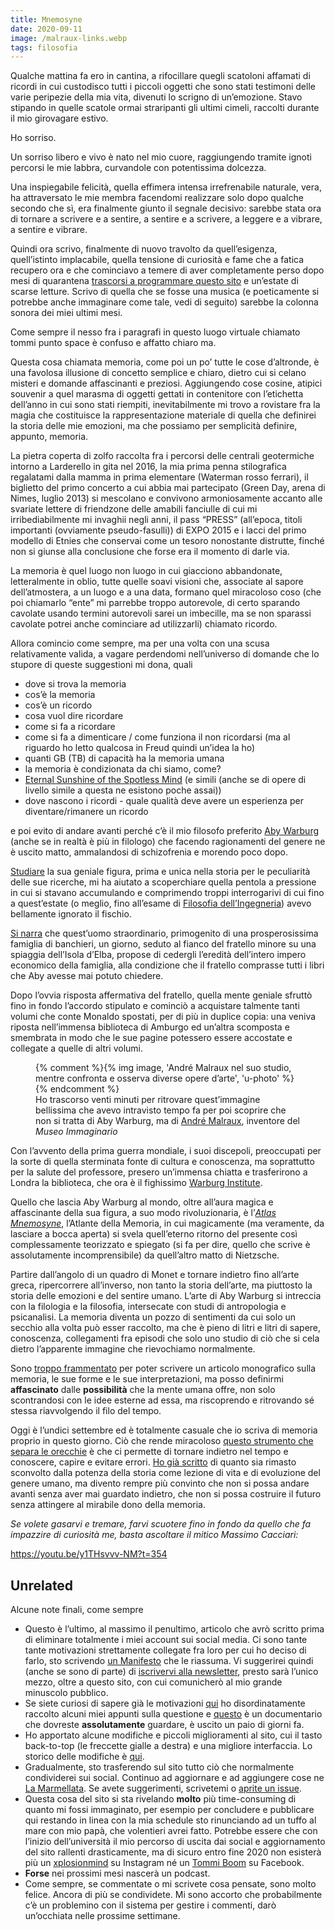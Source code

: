 ```yaml
---
title: Mnemosyne
date: 2020-09-11
image: /malraux-links.webp
tags: filosofia
---
```

Qualche mattina fa ero in cantina, a rifocillare quegli scatoloni affamati di ricordi in cui custodisco tutti i piccoli oggetti che sono stati testimoni delle varie peripezie della mia vita, divenuti lo scrigno di un’emozione. Stavo stipando in quelle scatole ormai straripanti gli ultimi cimeli, raccolti durante il mio girovagare estivo.

Ho sorriso.

Un sorriso libero e vivo è nato nel mio cuore, raggiungendo tramite ignoti percorsi le mie labbra, curvandole con potentissima dolcezza.

Una inspiegabile felicità, quella effimera intensa irrefrenabile naturale, vera, ha attraversato le mie membra facendomi realizzare solo dopo qualche secondo che sì, era finalmente giunto il segnale decisivo: sarebbe stata ora di tornare a scrivere e a sentire, a sentire e a scrivere, a leggere e a vibrare, a sentire e vibrare.

Quindi ora scrivo, finalmente di nuovo travolto da quell’esigenza, quell’istinto implacabile, quella tensione di curiosità e fame che a fatica recupero ora e che cominciavo a temere di aver completamente perso dopo mesi di quarantena [trascorsi a programmare questo sito](/genesi) e un’estate di scarse letture. Scrivo di quella che se fosse una musica (e poeticamente si potrebbe anche immaginare come tale, vedi di seguito) sarebbe la colonna sonora dei miei ultimi mesi.

Come sempre il nesso fra i paragrafi in questo luogo virtuale chiamato tommi punto space è confuso e affatto chiaro ma.

Questa cosa chiamata memoria, come poi un po’ tutte le cose d’altronde, è una favolosa illusione di concetto semplice e chiaro, dietro cui si celano misteri e domande affascinanti e preziosi. Aggiungendo cose cosine, atipici souvenir a quel marasma di oggetti gettati in contenitore con l’etichetta dell’anno in cui sono stati riempiti, inevitabilmente mi trovo a rovistare fra la magia che costituisce la rappresentazione materiale di quella che definirei la storia delle mie emozioni, ma che possiamo per semplicità definire, appunto, memoria.

La pietra coperta di zolfo raccolta fra i percorsi delle centrali geotermiche intorno a Larderello in gita nel 2016, la mia prima penna stilografica regalatami dalla mamma in prima elementare (Waterman rosso ferrari), il biglietto del primo concerto a cui abbia mai partecipato (Green Day, arena di Nimes, luglio 2013) si mescolano e convivono armoniosamente accanto alle svariate lettere di friendzone delle amabili fanciulle di cui mi irribediabilmente mi invaghii negli anni, il pass “PRESS” (all’epoca, titoli importanti (ovviamente pseudo-fasulli)) di EXPO 2015 e i lacci del primo modello di Etnies che conservai come un tesoro nonostante distrutte, finché non si giunse alla conclusione che forse era il momento di darle via.

La memoria è quel luogo non luogo in cui giacciono abbandonate, letteralmente in oblio, tutte quelle soavi visioni che, associate al sapore dell’atmostera, a un luogo e a una data, formano quel miracoloso coso (che poi chiamarlo “ente” mi parrebbe troppo autorevole, di certo sparando cavolate usando termini autorevoli sarei un imbecille, ma se non sparassi cavolate potrei anche cominciare ad utilizzarli) chiamato ricordo.

Allora comincio come sempre, ma per una volta con una scusa relativamente valida, a vagare perdendomi nell’universo di domande che lo stupore di queste suggestioni mi dona, quali
- dove si trova la memoria
- cos’è la memoria
- cos’è un ricordo
- cosa vuol dire ricordare
- come si fa a ricordare
- come si fa a dimenticare / come funziona il non ricordarsi (ma al riguardo ho letto qualcosa in Freud quindi un’idea la ho)
- quanti GB (TB) di capacità ha la memoria umana
- la memoria è condizionata da chi siamo, come?
- [Eternal Sunshine of the Spotless Mind](https://imdb.com/title/tt0338013) (e simili (anche se di opere di livello simile a questa ne esistono poche assai))
- dove nascono i ricordi - quale qualità deve avere un esperienza per diventare/rimanere un ricordo

e poi evito di andare avanti perché c’è il mio filosofo preferito [Aby Warburg](https://treccani.it/enciclopedia/aby-warburg) (anche se in realtà è più in filologo) che facendo ragionamenti del genere ne è uscito matto, ammalandosi di schizofrenia e morendo poco dopo.

[Studiare](/filosofia) la sua geniale figura, prima e unica nella storia per le peculiarità delle sue ricerche, mi ha aiutato a scoperchiare quella pentola a pressione in cui si stavano accumulando e comprimendo troppi interrogarivi di cui fino a quest’estate (o meglio, fino all’esame di [Filosofia dell’Ingegneria](https://filinge.blogspot.com)) avevo bellamente ignorato il fischio.

[Si narra](https://youtu.be/-PfFX3ev95w?t=45) che quest’uomo straordinario, primogenito di una prosperosissima famiglia di banchieri, un giorno, seduto al fianco del fratello minore su una spiaggia dell’Isola d’Elba, propose di cedergli l’eredità dell’intero impero economico della famiglia, alla condizione che il fratello comprasse tutti i libri che Aby avesse mai potuto chiedere.

Dopo l’ovvia risposta affermativa del fratello, quella mente geniale sfruttò fino in fondo l’accordo stipulato e cominciò a acquistare talmente tanti volumi che conte Monaldo spostati, per di più in duplice copia: una veniva riposta nell’immensa biblioteca di Amburgo ed un’altra scomposta e smembrata in modo che le sue pagine potessero essere accostate e collegate a quelle di altri volumi.

<figure>
  {% comment %}{% img image, 'André Malraux nel suo studio, mentre confronta e osserva diverse opere d’arte', 'u-photo' %}{% endcomment %}
  <figcaption>Ho trascorso venti minuti per ritrovare quest’immagine bellissima che avevo intravisto tempo fa per poi scoprire che non si tratta di Aby Warburg, ma di <a href='https://it.wikipedia.org/wiki/Andr%C3%A9_Malraux'>André Malraux</a>, inventore del <em>Museo Immaginario</em></figcaption>
</figure>

Con l’avvento della prima guerra mondiale, i suoi discepoli, preoccupati per la sorte di quella sterminata fonte di cultura e conoscenza, ma soprattutto per la salute del professore, presero un’immensa chiatta e trasferirono a Londra la biblioteca, che ora è il fighissimo [Warburg Institute](https://warburg.sas.ac.uk).

Quello che lascia Aby Warburg al mondo, oltre all’aura magica e affascinante della sua figura, a suo modo rivoluzionaria, è l’<cite>[Atlas Mnemosyne](http://www.engramma.it/eOS/core/frontend/eos_atlas_index.php?id_articolo=1177)</cite>, l’Atlante della Memoria, in cui magicamente (ma veramente, da lasciare a bocca aperta) si svela quell’eterno ritorno del presente così complessamente teorizzato e spiegato (si fa per dire, quello che scrive è assolutamente incomprensibile) da quell’altro matto di Nietzsche.

Partire dall’angolo di un quadro di Monet e tornare indietro fino all’arte greca, ripercorrere all’inverso, non tanto la storia dell’arte, ma piuttosto la storia delle emozioni e del sentire umano. L’arte di Aby Warburg si intreccia con la filologia e la filosofia, intersecate con studi di antropologia e psicanalisi. La memoria diventa un pozzo di sentimenti da cui solo un secchio alla volta può esser raccolto, ma che è pieno di litri e litri di sapere, conoscenza, collegamenti fra episodi che solo uno studio di ciò che si cela dietro l’apparente immagine che rievochiamo normalmente.

Sono [troppo frammentato](/frammenti) per poter scrivere un articolo monografico sulla memoria, le sue forme e le sue interpretazioni, ma posso definirmi **affascinato** dalle **possibilità** che la mente umana offre, non solo scontrandosi con le idee esterne ad essa, ma riscoprendo e ritrovando sé stessa riavvolgendo il filo del tempo.

Oggi è l’undici settembre ed è totalmente casuale che io scriva di memoria proprio in questo giorno. Ciò che rende miracoloso [questo strumento che separa le orecchie](https://youtu.be/FjGThF9q4SQ) è che ci permette di tornare indietro nel tempo e conoscere, capire e evitare errori. [Ho già scritto](/futuro) di quanto sia rimasto sconvolto dalla potenza della storia come lezione di vita e di evoluzione del genere umano, ma divento rempre più convinto che non si possa andare avanti senza aver mai guardato indietro, che non si possa costruire il futuro senza attingere al mirabile dono della memoria.

*Se volete gasarvi e tremare, farvi scuotere fino in fondo da quello che fa impazzire di curiosità me, basta ascoltare il mitico Massimo Cacciari:*

https://youtu.be/y1THsvvv-NM?t=354

## Unrelated

Alcune note finali, come sempre

- Questo è l’ultimo, al massimo il penultimo, articolo che avrò scritto prima di eliminare totalmente i miei account sui social media. Ci sono tante tante motivazioni strettamente collegate fra loro per cui ho deciso di farlo, sto scrivendo [un Manifesto](https://github.com/xplosionmind/manifesto) che le riassuma. Vi suggerirei quindi (anche se sono di parte) di [iscrivervi alla newsletter](http://eepurl.com/haXMp5), presto sarà l’unico mezzo, oltre a questo sito, con cui comunicherò al mio grande minuscolo pubblico.
- Se siete curiosi di sapere già le motivazioni [qui](/internet-freedom-notes) ho disordinatamente raccolto alcuni miei appunti sulla questione e [questo](https://thesocialdilemma.com) è un documentario che dovreste **assolutamente** guardare, è uscito un paio di giorni fa.
- Ho apportato alcune modifiche e piccoli miglioramenti al sito, cui il tasto back-to-top (le freccette gialle a destra) e una migliore interfaccia. Lo storico delle modifiche è [qui](https://github.com/xplosionmind/xplosionmind/commits/master).
- Gradualmente, sto trasferendo sul sito tutto ciò che normalmente condividerei sui social. Continuo ad aggiornare e ad aggiungere cose ne [La Marmellata](/marmellata). Se avete suggerimenti, scrivetemi o [aprite un issue](https://github.com/xplosionmind/xplosionmind/issues).
- Questa cosa del sito si sta rivelando **molto** più time-consuming di quanto mi fossi immaginato, per esempio per concludere e pubblicare qui restando in linea con la mia schedule sto rinunciando ad un tuffo al mare con mio papà, che volentieri avrei fatto. Potrebbe essere che con l’inizio dell’università il mio percorso di uscita dai social e aggiornamento del sito rallenti drasticamente, ma di sicuro entro fine 2020 non esisterà più un [xplosionmind](https://instagram.com/xplosionmind) su Instagram né un [Tommi Boom](https://www.facebook.com/profile.php?id=100007931469414) su Facebook.
- **Forse** nei prossimi mesi nascerà un podcast.
- Come sempre, se commentate o mi scrivete cosa pensate, sono molto felice. Ancora di più se condividete. Mi sono accorto che probabilmente c’è un problemino con il sistema per gestire i commenti, darò un’occhiata nelle prossime settimane.
